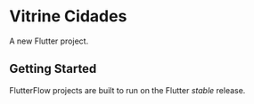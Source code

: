 # Vitrine Cidades

A new Flutter project.

## Getting Started

FlutterFlow projects are built to run on the Flutter _stable_ release.
